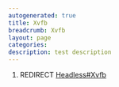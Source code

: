 ```yaml
---
autogenerated: true
title: Xvfb
breadcrumb: Xvfb
layout: page
categories: 
description: test description
---
```


1.  REDIRECT [Headless\#Xvfb](Headless#Xvfb )
